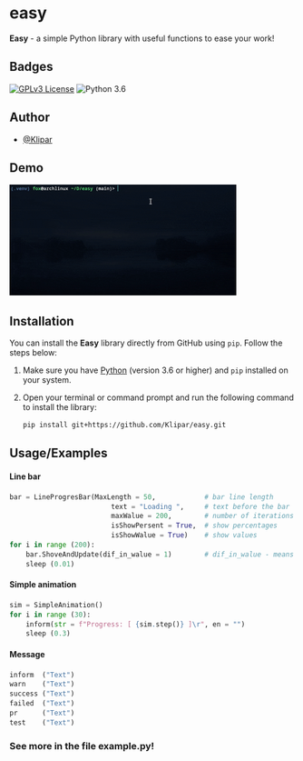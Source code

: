 
# easy

**Easy** - a simple Python library with useful functions to ease your work!

## Badges
[![GPLv3 License](https://img.shields.io/badge/License-GPL%20v3-yellow.svg)](https://opensource.org/licenses/)
![Python 3.6](https://img.shields.io/badge/Python-3.6-blue?logo=python)

## Author

- [@Klipar](https://github.com/Klipar)

## Demo

![Demo of Easy library](media/demo.gif)
## Installation

You can install the **Easy** library directly from GitHub using `pip`. Follow the steps below:

1. Make sure you have [Python](https://www.python.org/downloads/) (version 3.6 or higher) and `pip` installed on your system.

2. Open your terminal or command prompt and run the following command to install the library:

   ```bash
   pip install git+https://github.com/Klipar/easy.git
## Usage/Examples
#### Line bar
```Python
bar = LineProgresBar(MaxLength = 50,            # bar line length
                         text = "Loading ",     # text before the bar
                         maxWalue = 200,        # number of iterations up to 100%
                         isShowPersent = True,  # show percentages
                         isShowWalue = True)    # show values 
for i in range (200):
    bar.ShoveAndUpdate(dif_in_walue = 1)        # dif_in_walue - means the step size, standard = 1
    sleep (0.01)
```
#### Simple animation
```Python
sim = SimpleAnimation()
for i in range (30):
    inform(str = f"Progress: [ {sim.step()} ]\r", en = "")
    sleep (0.3)
```
#### Message
```Python
inform  ("Text")
warn    ("Text")
success ("Text")
failed  ("Text")
pr      ("Text")
test    ("Text")
```

### See more in the file **example.py**!
